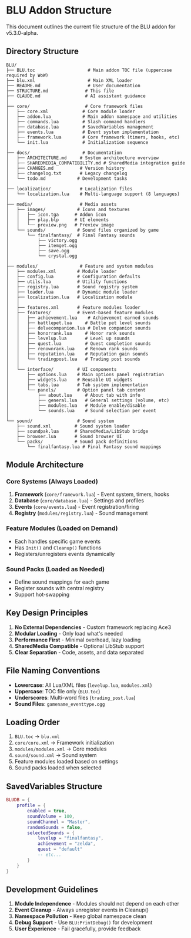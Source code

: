 # BLU Addon Structure

This document outlines the current file structure of the BLU addon for v5.3.0-alpha.

## Directory Structure

```
BLU/
├── BLU.toc                    # Main addon TOC file (uppercase required by WoW)
├── blu.xml                    # Main XML loader
├── README.md                  # User documentation
├── STRUCTURE.md              # This file
├── CLAUDE.md                 # AI assistant guidance
│
├── core/                     # Core framework files
│   ├── core.xml             # Core module loader
│   ├── addon.lua            # Main addon namespace and utilities
│   ├── commands.lua         # Slash command handlers
│   ├── database.lua         # SavedVariables management
│   ├── events.lua           # Event system implementation
│   ├── framework.lua        # Core framework (timers, hooks, etc)
│   └── init.lua             # Initialization sequence
│
├── docs/                    # Documentation
│   ├── ARCHITECTURE.md     # System architecture overview
│   ├── SHAREDMEDIA_COMPATIBILITY.md # SharedMedia integration guide
│   ├── CHANGES.md          # Version history
│   ├── changelog.txt       # Legacy changelog
│   └── todo.md            # Development tasks
│
├── localization/           # Localization files
│   └── localization.lua    # Multi-language support (8 languages)
│
├── media/                  # Media assets
│   ├── images/            # Icons and textures
│   │   ├── icon.tga      # Addon icon
│   │   ├── play.blp      # UI elements
│   │   └── preview.png   # Preview image
│   └── sounds/            # Sound files organized by game
│       └── finalfantasy/  # Final Fantasy sounds
│           ├── victory.ogg
│           ├── itemget.ogg
│           ├── save.ogg
│           └── crystal.ogg
│
├── modules/                # Feature and system modules
│   ├── modules.xml        # Module loader
│   ├── config.lua         # Configuration defaults
│   ├── utils.lua          # Utility functions
│   ├── registry.lua       # Sound registry system
│   ├── loader.lua         # Dynamic module loader
│   ├── localization.lua   # Localization module
│   │
│   ├── features.xml       # Feature modules loader
│   ├── features/          # Event-based feature modules
│   │   ├── achievement.lua    # Achievement earned sounds
│   │   ├── battlepet.lua     # Battle pet level sounds
│   │   ├── delvecompanion.lua # Delve companion sounds
│   │   ├── honorrank.lua     # Honor rank sounds
│   │   ├── levelup.lua       # Level up sounds
│   │   ├── quest.lua         # Quest completion sounds
│   │   ├── renownrank.lua    # Renown rank sounds
│   │   ├── reputation.lua    # Reputation gain sounds
│   │   └── tradingpost.lua   # Trading post sounds
│   │
│   └── interface/         # UI components
│       ├── options.lua    # Main options panel registration
│       ├── widgets.lua    # Reusable UI widgets
│       ├── tabs.lua       # Tab system implementation
│       └── panels/        # Option panel tab content
│           ├── about.lua     # About tab with info
│           ├── general.lua   # General settings (volume, etc)
│           ├── modules.lua   # Module enable/disable
│           └── sounds.lua    # Sound selection per event
│
└── sound/                 # Sound system
    ├── sound.xml         # Sound system loader
    ├── soundpak.lua      # SharedMedia/LibStub bridge
    ├── browser.lua       # Sound browser UI
    └── packs/            # Sound pack definitions
        └── finalfantasy.lua # Final Fantasy sound mappings
```

## Module Architecture

### Core Systems (Always Loaded)
1. **Framework** (`core/framework.lua`) - Event system, timers, hooks
2. **Database** (`core/database.lua`) - Settings and profiles
3. **Events** (`core/events.lua`) - Event registration/firing
4. **Registry** (`modules/registry.lua`) - Sound management

### Feature Modules (Loaded on Demand)
- Each handles specific game events
- Has `Init()` and `Cleanup()` functions
- Registers/unregisters events dynamically

### Sound Packs (Loaded as Needed)
- Define sound mappings for each game
- Register sounds with central registry
- Support hot-swapping

## Key Design Principles

1. **No External Dependencies** - Custom framework replacing Ace3
2. **Modular Loading** - Only load what's needed
3. **Performance First** - Minimal overhead, lazy loading
4. **SharedMedia Compatible** - Optional LibStub support
5. **Clear Separation** - Code, assets, and data separated

## File Naming Conventions

- **Lowercase**: All Lua/XML files (`levelup.lua`, `modules.xml`)
- **Uppercase**: TOC file only (`BLU.toc`)
- **Underscores**: Multi-word files (`trading_post.lua`)
- **Sound Files**: `gamename_eventtype.ogg`

## Loading Order

1. `BLU.toc` → `blu.xml`
2. `core/core.xml` → Framework initialization
3. `modules/modules.xml` → Core modules
4. `sound/sound.xml` → Sound system
5. Feature modules loaded based on settings
6. Sound packs loaded when selected

## SavedVariables Structure

```lua
BLUDB = {
    profile = {
        enabled = true,
        soundVolume = 100,
        soundChannel = "Master",
        randomSounds = false,
        selectedSounds = {
            levelup = "finalfantasy",
            achievement = "zelda",
            quest = "default"
            -- etc...
        }
    }
}
```

## Development Guidelines

1. **Module Independence** - Modules should not depend on each other
2. **Event Cleanup** - Always unregister events in Cleanup()
3. **Namespace Pollution** - Keep global namespace clean
4. **Debug Support** - Use `BLU:PrintDebug()` for development
5. **User Experience** - Fail gracefully, provide feedback